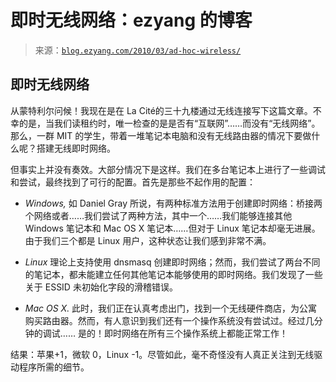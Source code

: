 <!--yml

类别：未分类

日期：2024-07-01 18:18:24

-->

# 即时无线网络：ezyang 的博客

> 来源：[`blog.ezyang.com/2010/03/ad-hoc-wireless/`](http://blog.ezyang.com/2010/03/ad-hoc-wireless/)

## 即时无线网络

从蒙特利尔问候！我现在是在 La Cité的三十九楼通过无线连接写下这篇文章。不幸的是，当我们读租约时，唯一检查的是是否有“互联网”……而没有“无线网络”。那么，一群 MIT 的学生，带着一堆笔记本电脑和没有无线路由器的情况下要做什么呢？搭建无线即时网络。

但事实上并没有奏效。大部分情况下是这样。我们在多台笔记本上进行了一些调试和尝试，最终找到了可行的配置。首先是那些不起作用的配置：

+   *Windows,* 如 Daniel Gray 所说，有两种标准方法用于创建即时网络：桥接两个网络或者……我们尝试了两种方法，其中一个……我们能够连接其他 Windows 笔记本和 Mac OS X 笔记本……但对于 Linux 笔记本却毫无进展。由于我们三个都是 Linux 用户，这种状态让我们感到非常不满。

+   *Linux* 理论上支持使用 dnsmasq 创建即时网络；然而，我们尝试了两台不同的笔记本，都未能建立任何其他笔记本能够使用的即时网络。我们发现了一些关于 ESSID 未初始化字段的滑稽错误。

+   *Mac OS X.* 此时，我们正在认真考虑出门，找到一个无线硬件商店，为公寓购买路由器。然而，有人意识到我们还有一个操作系统没有尝试过。经过几分钟的调试…… 是的！即时网络在所有三个操作系统上都能正常工作！

结果：苹果+1，微软 0，Linux -1。尽管如此，毫不奇怪没有人真正关注到无线驱动程序所需的细节。
